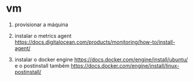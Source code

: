 # vm

1. provisionar a máquina

2. instalar o metrics agent <https://docs.digitalocean.com/products/monitoring/how-to/install-agent/>

3. instalar o docker engine <https://docs.docker.com/engine/install/ubuntu/> e o postinstall também <https://docs.docker.com/engine/install/linux-postinstall/>
